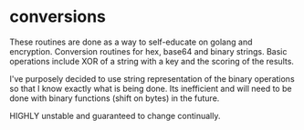# conversions
These routines are done as a way to self-educate on golang and encryption.
Conversion routines for hex, base64 and binary strings.  Basic operations
include XOR of a string with a key and the scoring of the results.

I've purposely decided to use string representation of the binary operations
so that I know exactly what is being done.  Its inefficient and will need to be
done with binary functions (shift on bytes) in the future.

HIGHLY unstable and guaranteed to change continually.
